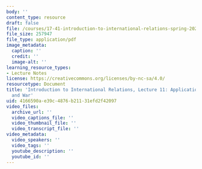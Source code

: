 ```yaml
---
body: ''
content_type: resource
draft: false
file: /courses/17-41-introduction-to-international-relations-spring-2023/mit17_41_s23_lec11.pdf
file_size: 257947
file_type: application/pdf
image_metadata:
  caption: ''
  credit: ''
  image-alt: ''
learning_resource_types:
- Lecture Notes
license: https://creativecommons.org/licenses/by-nc-sa/4.0/
resourcetype: Document
title: 'Introduction to International Relations, Lecture 11: Applications: Psychology
  and War'
uid: 4166590a-e39c-4876-b211-31efd2f42097
video_files:
  archive_url: ''
  video_captions_file: ''
  video_thumbnail_file: ''
  video_transcript_file: ''
video_metadata:
  video_speakers: ''
  video_tags: ''
  youtube_description: ''
  youtube_id: ''
---
```

